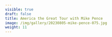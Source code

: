```yaml
---
visible: true
draft: false
title: America the Great Tour with Mike Pence
image: /img/gallery/20230805-mike-pence-075.jpg
weight: 11
---
```

